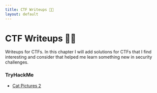 ```yaml
---
title: CTF Writeups 👨‍💻
layout: default
---
```


# CTF Writeups 👨‍💻

Writeups for CTFs. In this chapter I will add solutions for CTFs that I find
interesting and consider that helped me learn something new in security
challenges.

### TryHackMe

- [Cat Pictures 2](/writeups/catpictures2)
